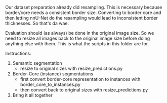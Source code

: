 Our dataset preparation already did resampling. This is necessary because border/core needs a consistent border size. 
Converting to border core and then letting nnU-Net do the resampling would lead to inconsistent border thicknesses. 
So that's da wae.

Evaluation should (as always) be done in the original image size. So we need to resize all images back to the original 
image size before doing anything else with them. This is what the scripts in this folder are for.

Instructions:

1. Semantic segmentation
   - resize to original sizes with resize_predictions.py
2. Border-Core (instance) segmentations
   - first convert border-core representation to instances with border_core_to_instances.py
   - then convert back to original sizes with resize_predictions.py
3. Bring it all together